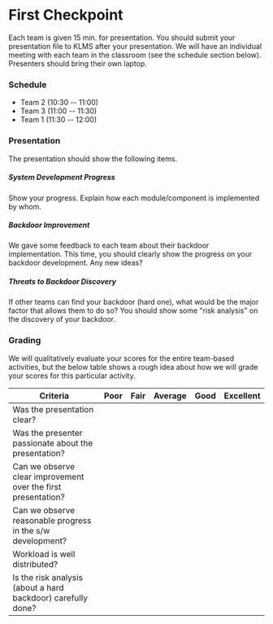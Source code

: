 # First Checkpoint

Each team is given 15 min. for presentation. You should submit your presentation
file to KLMS after your presentation. We will have an individual meeting with
each team in the classroom (see the schedule section below). Presenters should
bring their own laptop.

### Schedule

- Team 2 (10:30 -- 11:00)
- Team 3 (11:00 -- 11:30)
- Team 1 (11:30 -- 12:00)

### Presentation

The presentation should show the following items.

##### System Development Progress

Show your progress. Explain how each module/component is implemented by whom.

##### Backdoor Improvement

We gave some feedback to each team about their backdoor implementation. This
time, you should clearly show the progress on your backdoor development. Any new
ideas?

##### Threats to Backdoor Discovery

If other teams can find your backdoor (hard one), what would be the major factor
that allows them to do so? You should show some "risk analysis" on the discovery
of your backdoor.

### Grading

We will qualitatively evaluate your scores for the entire team-based activities,
but the below table shows a rough idea about how we will grade your scores for
this particular activity.

| **Criteria**                                                  | Poor | Fair | Average | Good | Excellent |
|---------------------------------------------------------------|------|------|---------|------|-----------|
| Was the presentation clear?                                   |      |      |         |      |           |
| Was the presenter passionate about the presentation?          |      |      |         |      |           |
| Can we observe clear improvement over the first presentation? |      |      |         |      |           |
| Can we observe reasonable progress in the s/w development?    |      |      |         |      |           |
| Workload is well distributed?                                 |      |      |         |      |           |
| Is the risk analysis (about a hard backdoor) carefully done?  |      |      |         |      |           |
